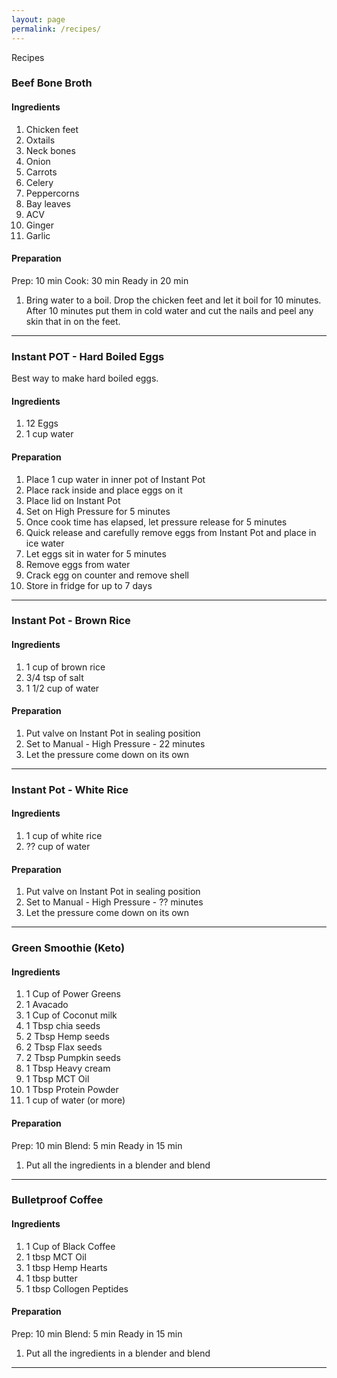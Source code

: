 ```yaml
---
layout: page
permalink: /recipes/
---
```


Recipes

### Beef Bone Broth
#### Ingredients
1. Chicken feet
1. Oxtails
1. Neck bones
1. Onion
1. Carrots
1. Celery
1. Peppercorns
1. Bay leaves
1. ACV
1. Ginger
1. Garlic

#### Preparation
Prep: 10 min Cook: 30 min Ready in 20 min
1. Bring water to a boil. Drop the chicken feet and let it boil for 10 minutes. After 10 minutes put them in cold water and cut the nails and peel any skin that in on the feet.

---

### Instant POT - Hard Boiled Eggs

Best way to make hard boiled eggs.

#### Ingredients
1. 12 Eggs
2. 1 cup water

#### Preparation
1. Place 1 cup water in inner pot of Instant Pot
2. Place rack inside and place eggs on it
3. Place lid on Instant Pot
4. Set on High Pressure for 5 minutes
5. Once cook time has elapsed, let pressure release for 5 minutes
6. Quick release and carefully remove eggs from Instant Pot and place in ice water 
7. Let eggs sit in water for 5 minutes
8. Remove eggs from water
9. Crack egg on counter and remove shell
10. Store in fridge for up to 7 days

---

### Instant Pot - Brown Rice
#### Ingredients
1. 1 cup of brown rice
2. 3/4 tsp of salt
3. 1 1/2 cup of water

#### Preparation
1. Put valve on Instant Pot in sealing position
1. Set to Manual - High Pressure - 22 minutes
1. Let the pressure come down on its own

---

### Instant Pot - White Rice
#### Ingredients
1. 1 cup of white rice
1. ?? cup of water

#### Preparation
1. Put valve on Instant Pot in sealing position
1. Set to Manual - High Pressure - ?? minutes
1. Let the pressure come down on its own

---

### Green Smoothie (Keto)
#### Ingredients
1. 1 Cup of Power Greens
1. 1 Avacado
1. 1 Cup of Coconut milk
1. 1 Tbsp chia seeds
2. 2 Tbsp Hemp seeds
3. 2 Tbsp Flax seeds
4. 2 Tbsp Pumpkin seeds
5. 1 Tbsp Heavy cream
6. 1 Tbsp MCT Oil
7. 1 Tbsp Protein Powder
8. 1 cup of water (or more)

#### Preparation
Prep: 10 min Blend: 5 min Ready in 15 min
1. Put all the ingredients in a blender and blend

---

### Bulletproof Coffee
#### Ingredients
1. 1 Cup of Black Coffee
2. 1 tbsp MCT Oil
3. 1 tbsp Hemp Hearts
4. 1 tbsp butter
5. 1 tbsp Collogen Peptides

#### Preparation
Prep: 10 min Blend: 5 min Ready in 15 min
1. Put all the ingredients in a blender and blend

---

